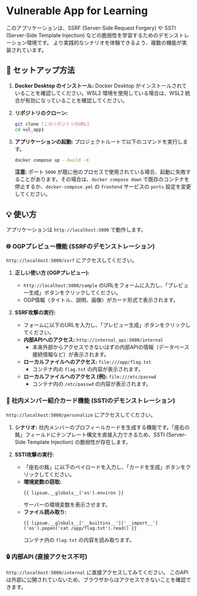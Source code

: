 # Vulnerable App for Learning

このアプリケーションは、SSRF (Server-Side Request Forgery) や SSTI (Server-Side Template Injection) などの脆弱性を学習するためのデモンストレーション環境です。
より実践的なシナリオを体験できるよう、複数の機能が実装されています。

## 🚀 セットアップ方法

1.  **Docker Desktop のインストール:**
    Docker Desktop がインストールされていることを確認してください。WSL2 環境を使用している場合は、WSL2 統合が有効になっていることを確認してください。

2.  **リポジトリのクローン:**
    ```bash
    git clone [このリポジトリのURL]
    cd vul_app1
    ```

3.  **アプリケーションの起動:**
    プロジェクトルートで以下のコマンドを実行します。
    ```bash
    docker compose up --build -d
    ```
    **注意:** ポート `5000` が既に他のプロセスで使用されている場合、起動に失敗することがあります。その場合は、`docker compose down` で既存のコンテナを停止するか、`docker-compose.yml` の `frontend` サービスの `ports` 設定を変更してください。

## 💡 使い方

アプリケーションは `http://localhost:5000` で動作します。

### 🌐 OGPプレビュー機能 (SSRFのデモンストレーション)

`http://localhost:5000/ssrf` にアクセスしてください。

1.  **正しい使い方 (OGPプレビュー):**
    *   `http://localhost:5000/sample` のURLをフォームに入力し、「プレビュー生成」ボタンをクリックしてください。
    *   OGP情報（タイトル、説明、画像）がカード形式で表示されます。

2.  **SSRF攻撃の実行:**
    *   フォームに以下のURLを入力し、「プレビュー生成」ボタンをクリックしてください。
    *   **内部APIへのアクセス:** `http://internal_api:5000/internal`
        *   本来外部からアクセスできないはずの内部APIの情報（データベース接続情報など）が表示されます。
    *   **ローカルファイルへのアクセス:** `file:///app/flag.txt`
        *   コンテナ内の `flag.txt` の内容が表示されます。
    *   **ローカルファイルへのアクセス (例):** `file:///etc/passwd`
        *   コンテナ内の `/etc/passwd` の内容が表示されます。

### 📝 社内メンバー紹介カード機能 (SSTIのデモンストレーション)

`http://localhost:5000/personalize` にアクセスしてください。

1.  **シナリオ:**
    社内メンバーのプロフィールカードを生成する機能です。「座右の銘」フィールドにテンプレート構文を直接入力できるため、SSTI (Server-Side Template Injection) の脆弱性が存在します。

2.  **SSTI攻撃の実行:**
    *   「座右の銘」に以下のペイロードを入力し、「カードを生成」ボタンをクリックしてください。
    *   **環境変数の窃取:**
        ```jinja2
        {{ lipsum.__globals__['os'].environ }}
        ```
        サーバーの環境変数を表示させます。
    *   **ファイル読み取り:**
        ```jinja2
        {{ lipsum.__globals__['__builtins__']['__import__']('os').popen('cat /app/flag.txt').read() }}
        ```
        コンテナ内の `flag.txt` の内容を読み取ります。
    
### 🔒 内部API (直接アクセス不可)

`http://localhost:5000/internal` に直接アクセスしてみてください。
このAPIは外部に公開されていないため、ブラウザからはアクセスできないことを確認できます。

